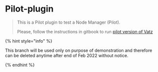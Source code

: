 # Pilot-plugin
> This is a Pilot plugin to test a Node Manager (Pilot).
>
> Please, follow the instructions in gitbook to run [pilot version of Vatz](https://app.gitbook.com/o/-MiyxU38etxprZxihBZS/s/-Mj3CwiN6vyRfTZC-Ljw/general/contents/pilot)

{% hint style="info" %}

This branch will be used only on purpose of demonstration 
and therefore can be deleted anytime after end of Feb 2022 without notice.

{%  endhint %}